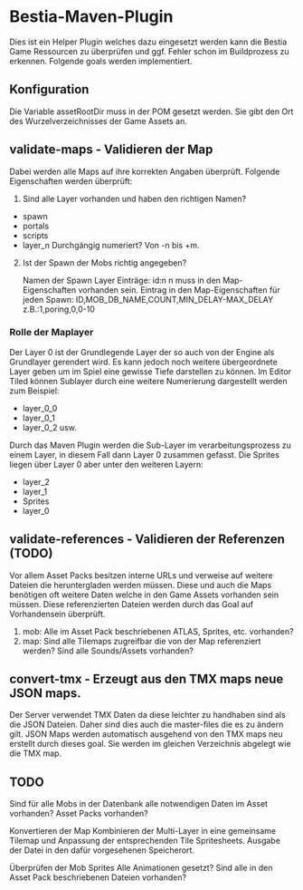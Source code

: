# Bestia-Maven-Plugin

Dies ist ein Helper Plugin welches dazu eingesetzt werden kann die Bestia Game Ressourcen zu überprüfen und ggf. Fehler schon im Buildprozess zu erkennen. Folgende goals werden implementiert.

## Konfiguration

Die Variable assetRootDir muss in der POM gesetzt werden. Sie gibt den Ort des Wurzelverzeichnisses der Game Assets an.

## validate-maps - Validieren der Map

Dabei werden alle Maps auf ihre korrekten Angaben überprüft. Folgende Eigenschaften werden überprüft:

1. Sind alle Layer vorhanden und haben den richtigen Namen? 
  * spawn
  * portals
  * scripts
  * layer_n Durchgängig numeriert? Von -n bis +m.

2. Ist der Spawn der Mobs richtig angegeben?

   Namen der Spawn Layer Einträge: id:n
   n muss in den Map-Eigenschaften vorhanden sein.
   Eintrag in den Map-Eigenschaften für jeden Spawn: ID,MOB_DB_NAME,COUNT,MIN_DELAY-MAX_DELAY z.B.:1,poring,0,0-10
   
### Rolle der Maplayer

Der Layer 0 ist der Grundlegende Layer der so auch von der Engine als Grundlayer gerendert wird. Es kann jedoch noch weitere übergeordnete Layer geben um im Spiel eine gewisse Tiefe darstellen zu können. Im Editor Tiled können Sublayer durch eine weitere Numerierung dargestellt werden zum Beispiel:

* layer\_0_0
* layer\_0_1
* layer\_0_2 usw.

Durch das Maven Plugin werden die Sub-Layer im verarbeitungsprozess zu einem Layer, in diesem Fall dann Layer 0 zusammen gefasst. Die Sprites liegen über Layer 0 aber unter den weiteren Layern:

* layer\_2
* layer\_1
* Sprites
* layer\_0



## validate-references - Validieren der Referenzen (TODO)

Vor allem Asset Packs besitzen interne URLs und verweise auf weitere Dateien die heruntergladen werden müssen. Diese und auch die Maps benötigen oft weitere Daten welche in den Game Assets vorhanden sein müssen. Diese referenzierten Dateien werden durch das Goal auf Vorhandensein überprüft.

1. mob: Alle im Asset Pack beschriebenen ATLAS, Sprites, etc. vorhanden?
2. map: Sind alle Tilemaps zugreifbar die von der Map referenziert werden? Sind alle Sounds/Assets vorhanden?

## convert-tmx - Erzeugt aus den TMX maps neue JSON maps.

Der Server verwendet TMX Daten da diese leichter zu handhaben sind als die JSON Dateien. Daher sind dies auch die master-files die es zu ändern gilt. JSON Maps werden automatisch ausgehend von den TMX maps neu erstellt durch dieses goal. Sie werden im gleichen Verzeichnis abgelegt wie die TMX map.

## TODO

Sind für alle Mobs in der Datenbank alle notwendigen Daten im Asset vorhanden?
Asset Packs vorhanden?


Konvertieren der Map
Kombinieren der Multi-Layer in eine gemeinsame Tilemap und Anpassung der entsprechenden Tile Spritesheets. Ausgabe der Datei in den dafür vorgesehenen Speicherort.

Überprüfen der Mob Sprites
Alle Animationen gesetzt?
Sind alle in den Asset Pack beschriebenen Dateien vorhanden?
